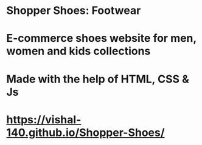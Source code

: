 # Shopper Shoes: Footwear
# E-commerce shoes website for men, women and kids collections
# Made with the help of HTML, CSS & Js
# https://vishal-140.github.io/Shopper-Shoes/
